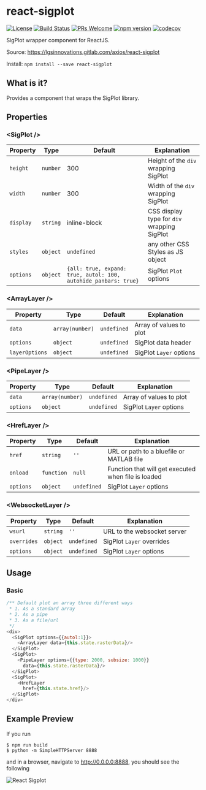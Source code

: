 react-sigplot
===============
[![License](https://img.shields.io/badge/License-Apache%202.0-blue.svg)](https://opensource.org/licenses/Apache-2.0) [![Build Status](https://travis-ci.org/LGSInnovations/react-sigplot.svg?branch=master)](https://travis-ci.org/LGSInnovations/react-sigplot) [![PRs Welcome](https://img.shields.io/badge/PRs-welcome-brightgreen.svg)](.github/CONTRIBUTING.md#pull-requests) [![npm version](https://badge.fury.io/js/react-sigplot.svg)](https://badge.fury.io/js/react-sigplot) [![codecov](https://codecov.io/gh/LGSInnovations/react-sigplot/branch/master/graph/badge.svg)](https://codecov.io/gh/LGSInnovations/react-sigplot)

SigPlot wrapper component for ReactJS.

Source: https://lgsinnovations.gitlab.com/axios/react-sigplot

Install: `npm install --save react-sigplot`

## What is it?

Provides a component that wraps the SigPlot library.

## Properties

### \<SigPlot />

|Property|Type|Default|Explanation|
|---|---|---|---|
|`height`|`number`|300|Height of the `div` wrapping SigPlot|
|`width`|`number`|300|Width of the `div` wrapping SigPlot|
|`display`|`string`|inline-block|CSS display type for `div` wrapping SigPlot|
|`styles`|`object`|`undefined`|any other CSS Styles as JS object|
|`options`|`object`|`{all: true, expand: true, autol: 100, autohide_panbars: true}`|SigPlot `Plot` options|

### \<ArrayLayer />

|Property|Type|Default|Explanation|
|---|---|---|---|
|`data`|`array(number)`|`undefined`|Array of values to plot|
|`options`|`object`|`undefined`|SigPlot data header|
|`layerOptions`|`object`|`undefined`|SigPlot `Layer` options|

### \<PipeLayer />

|Property|Type|Default|Explanation|
|---|---|---|---|
|`data`|`array(number)`|`undefined`|Array of values to plot|
|`options`|`object`|`undefined`|SigPlot `Layer` options|

### \<HrefLayer />

|Property|Type|Default|Explanation|
|---|---|---|---|
|`href`|`string`|`''`|URL or path to a bluefile or MATLAB file|
|`onload`|`function`|`null`|Function that will get executed when file is loaded|
|`options`|`object`|`undefined`|SigPlot `Layer` options|

### \<WebsocketLayer />
|Property|Type|Default|Explanation|
|---|---|---|---|
|`wsurl`|`string`|`''`|URL to the websocket server|
|`overrides`|`object`|`undefined`|SigPlot `Layer` overrides|
|`options`|`object`|`undefined`|SigPlot `Layer` options|

## Usage

### Basic

```js
/** Default plot an array three different ways
 * 1. As a standard array
 * 2. As a pipe
 * 3. As a file/url
 */
<div>
  <SigPlot options={{autol:1}}>
    <ArrayLayer data={this.state.rasterData}/>
  </SigPlot>
  <SigPlot>
    <PipeLayer options={{type: 2000, subsize: 1000}}
      data={this.state.rasterData}/>
  </SigPlot>
  <SigPlot>
    <HrefLayer
      href={this.state.href}/>
  </SigPlot>
</div>
```

## Example Preview

If you run

```
$ npm run build
$ python -m SimpleHTTPServer 8888
```

and in a browser, navigate to http://0.0.0.0:8888, you
should see the following

![React Sigplot](docs/example.gif)
